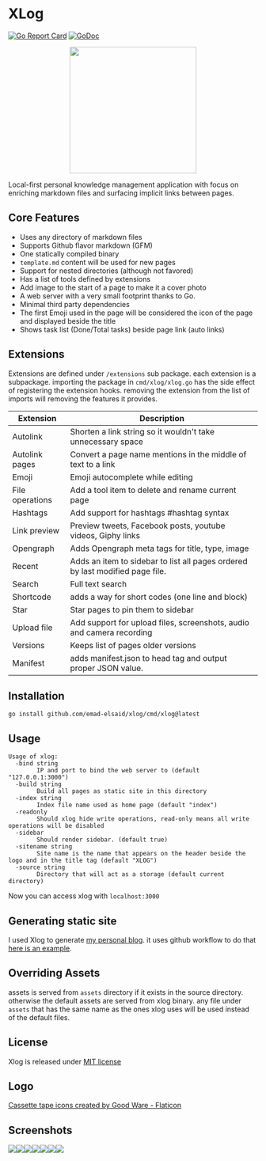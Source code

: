 XLog
=========

[![Go Report Card](https://goreportcard.com/badge/github.com/emad-elsaid/xlog)](https://goreportcard.com/report/github.com/emad-elsaid/xlog)
[![GoDoc](https://godoc.org/github.com/emad-elsaid/xlog?status.svg)](https://godoc.org/github.com/emad-elsaid/xlog)



<p align="center"><img width="256" src="assets/logo.png" /></p>

Local-first personal knowledge management application with focus on enriching markdown files and surfacing implicit links between pages.

## Core Features

- Uses any directory of markdown files
- Supports Github flavor markdown (GFM)
- One statically compiled binary
- `template.md` content will be used for new pages
- Support for nested directories (although not favored)
- Has a list of tools defined by extensions
- Add image to the start of a page to make it a cover photo
- A web server with a very small footprint thanks to Go.
- Minimal third party dependencies
- The first Emoji used in the page will be considered the icon of the page and displayed beside the title
- Shows task list (Done/Total tasks) beside page link (auto links)

## Extensions

Extensions are defined under `/extensions` sub package. each extension is a subpackage. importing the package in `cmd/xlog/xlog.go` has the side effect of registering the extension hooks. removing the extension from the list of imports will removing the features it provides.

| Extension       | Description                                                                   |
|-----------------|-------------------------------------------------------------------------------|
| Autolink        | Shorten a link string so it wouldn't take unnecessary space                   |
| Autolink pages  | Convert a page name mentions in the middle of text to a link                  |
| Emoji           | Emoji autocomplete while editing                                              |
| File operations | Add a tool item to delete and rename current page                             |
| Hashtags        | Add support for hashtags #hashtag syntax                                      |
| Link preview    | Preview tweets, Facebook posts, youtube videos, Giphy links                   |
| Opengraph       | Adds Opengraph meta tags for title, type, image                               |
| Recent          | Adds an item to sidebar to list all pages ordered by last modified page file. |
| Search          | Full text search                                                              |
| Shortcode       | adds a way for short codes (one line and block)                               |
| Star            | Star pages to pin them to sidebar                                             |
| Upload file     | Add support for upload files, screenshots, audio and camera recording         |
| Versions        | Keeps list of pages older versions                                            |
| Manifest        | adds manifest.json to head tag and output proper JSON value.                  |

## Installation

```
go install github.com/emad-elsaid/xlog/cmd/xlog@latest
```

## Usage

```
Usage of xlog:
  -bind string
        IP and port to bind the web server to (default "127.0.0.1:3000")
  -build string
        Build all pages as static site in this directory
  -index string
        Index file name used as home page (default "index")
  -readonly
        Should xlog hide write operations, read-only means all write operations will be disabled
  -sidebar
        Should render sidebar. (default true)
  -sitename string
        Site name is the name that appears on the header beside the logo and in the title tag (default "XLOG")
  -source string
        Directory that will act as a storage (default current directory)
```

Now you can access xlog with `localhost:3000`

## Generating static site

I used Xlog to generate [my personal blog](https://www.emadelsaid.com/). it uses github workflow to do that [here is an example](https://github.com/emad-elsaid/emad-elsaid.github.io/blob/master/.github/workflows/xlog.yml).

## Overriding Assets

assets is served from `assets` directory if it exists in the source directory. otherwise the default assets are served from xlog binary. any file under `assets` that has the same name as the ones xlog uses will be used instead of the default files.

## License

Xlog is released under [MIT license](LICENSE)

## Logo

[Cassette tape icons created by Good Ware - Flaticon](https://www.flaticon.com/free-icons/cassette-tape)

## Screenshots

![](/public/285b89e20358e9ea5d1b01893b011665f6282df816983ef1de0d223de698e366.png)![](/public/e9d44ada9ec4190c2ee325df4bbeb789cc67d22dee6bdcdb74393dfa1d8784a3.png)![](/public/75555f02341e1a8ae2775c5f4395b8a52716bd1eeba94cc576c6b6dec5d8c261.png)![](/public/acb69decf484c750f15440c2b39972a03ddaef20509426ed0bb905907fa6154d.png)![](/public/fc52149f89c1e2c1f1b8a352b3eba0743141ed28542a145b1603b3e3f4449db9.png)![](/public/2a8112a513c61a27292753dbbc219eac15f3432b667d38379e79a1d1bb0a629e.png)![](/public/ffa8e45754fca41ff1d76a8e48a296ed13014a2db14eac15eccfea7a83fae1aa.png)
